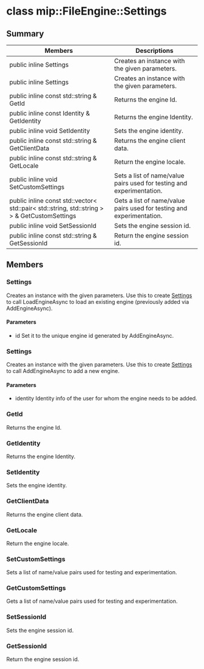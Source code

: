 # class mip::FileEngine::Settings 
## Summary
 Members                        | Descriptions                                
--------------------------------|---------------------------------------------
public inline  Settings | Creates an instance with the given parameters.
public inline  Settings | Creates an instance with the given parameters.
public inline const std::string & GetId | Returns the engine Id.
public inline const Identity & GetIdentity | Returns the engine Identity.
public inline void SetIdentity | Sets the engine identity.
public inline const std::string & GetClientData | Returns the engine client data.
public inline const std::string & GetLocale | Return the engine locale.
public inline void SetCustomSettings | Sets a list of name/value pairs used for testing and experimentation.
public inline const std::vector< std::pair< std::string, std::string > > & GetCustomSettings | Gets a list of name/value pairs used for testing and experimentation.
public inline void SetSessionId | Sets the engine session id.
public inline const std::string & GetSessionId | Return the engine session id.
## Members
### Settings
Creates an instance with the given parameters.
Use this to create [Settings](#classmip_1_1_file_engine_1_1_settings) to call LoadEngineAsync to load an existing engine (previously added via AddEngineAsync).
#### Parameters
* id Set it to the unique engine id generated by AddEngineAsync.
### Settings
Creates an instance with the given parameters.
Use this to create [Settings](#classmip_1_1_file_engine_1_1_settings) to call AddEngineAsync to add a new engine.
#### Parameters
* identity Identity info of the user for whom the engine needs to be added.
### GetId
Returns the engine Id.
### GetIdentity
Returns the engine Identity.
### SetIdentity
Sets the engine identity.
### GetClientData
Returns the engine client data.
### GetLocale
Return the engine locale.
### SetCustomSettings
Sets a list of name/value pairs used for testing and experimentation.
### GetCustomSettings
Gets a list of name/value pairs used for testing and experimentation.
### SetSessionId
Sets the engine session id.
### GetSessionId
Return the engine session id.